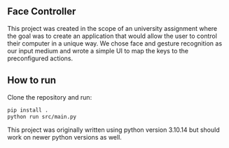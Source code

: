 ## Face Controller

This project was created in the scope of an university assignment where the
goal was to create an application that would allow the user to control their
computer in a unique way. We chose face and gesture recognition as our input
medium and wrote a simple UI to map the keys to the preconfigured actions.

## How to run

Clone the repository and run:

```sh
pip install .
python run src/main.py
```

This project was originally written using python version 3.10.14 but should
work on newer python versions as well.
